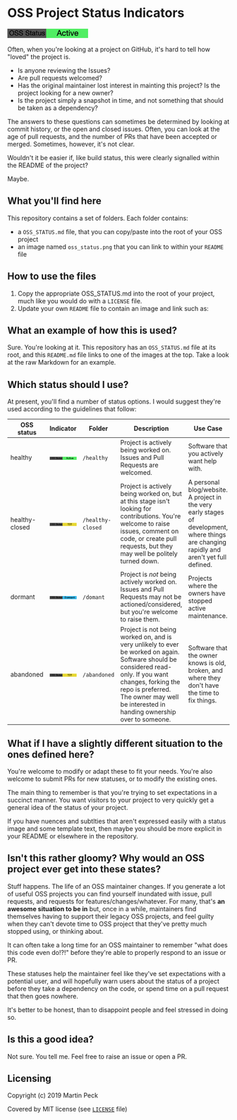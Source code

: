 # OSS Project Status Indicators

[![OSS Status: Healthy](/healthy/oss_status.png)](/healthy/OSS_STATUS.md)

Often, when you're looking at a project on GitHub, it's hard to tell how "loved" the project is.

- Is anyone reviewing the Issues?
- Are pull requests welcomed?
- Has the original maintainer lost interest in mainting this project? Is the project looking for a new owner?
- Is the project simply a snapshot in time, and not something that should be taken as a dependency?

The answers to these questions can sometimes be determined by looking at commit history, or the open and closed issues. Often, you can look at the age of pull requests, and the number of PRs that have been accepted or merged. Sometimes, however, it's not clear.

Wouldn't it be easier if, like build status, this were clearly signalled within the README of the project?

Maybe.

## What you'll find here

This repository contains a set of folders. Each folder contains:

- a `OSS_STATUS.md` file, that you can copy/paste into the root of your OSS project
- an image named `oss_status.png` that you can link to within your `README` file

## How to use the files

1. Copy the appropriate OSS_STATUS.md into the root of your project, much like you would do with a `LICENSE` file.
2. Update your own `README` file to contain an image and link such as:

## What an example of how this is used?

Sure. You're looking at it. This repository has an `OSS_STATUS.md` file at its root, and this `README.md` file links to one of the images at the top. Take a look at the raw Markdown for an example.

## Which status should I use?

At present, you'll find a number of status options. I would suggest they're used according to the guidelines that follow:

| OSS status | Indicator | Folder | Description | Use Case
--|--|--|--|--
healthy | [![OSS Status: Healthy](/healthy/oss_status.png)](/healthy/OSS_STATUS.md) | `/healthy` | Project is actively being worked on. Issues and Pull Requests are welcomed.| Software that you actively want help with.
healthy-closed | [![OSS Status: Healthy, Closed](/healthy-closed/oss_status.png)](/healthy/OSS_STATUS.md) | `/healthy-closed` | Project is actively being worked on, but at this stage isn't looking for contributions. You're welcome to raise issues, comment on code, or create pull requests, but they may well be politely turned down.| A personal blog/website. A project in the very early stages of development, where things are changing rapidly and aren't yet full defined.
dormant | [![OSS Status: Dormant](/dormant/oss_status.png)](/healthy/OSS_STATUS.md) | `/domant` | Project is *not* being actively worked on. Issues and Pull Requests may not be actioned/considered, but you're welcome to raise them. | Projects where the owners have stopped active maintenance.  
abandoned | [![OSS Status: Abandoned](/abandoned/oss_status.png)](/healthy/OSS_STATUS.md) | `/abandoned` | Project is not being worked on, and is very unlikely to ever be worked on again. Software should be considered read-only. If you want changes, forking the repo is preferred. The owner may well be interested in handing ownership over to someone. | Software that the owner knows is old, broken, and where they don't have the time to fix things.

## What if I have a slightly different situation to the ones defined here?

You're welcome to modify or adapt these to fit your needs. You're also welcome to submit PRs for new statuses, or to modify the existing ones.

The main thing to remember is that you're trying to set expectations in a succinct manner. You want visitors to your project to very quickly get a general idea of the status of your project.

If you have nuences and subtlties that aren't expressed easily with a status image and some template text, then maybe you should be more explicit in your README or elsewhere in the repository.

## Isn't this rather gloomy? Why would an OSS project ever get into these states?

Stuff happens. The life of an OSS maintainer changes. If you generate a lot of useful OSS projects you can find yourself inundated with issue, pull requests, and requests for features/changes/whatever. For many, that's **an awesome situation to be in** but, once in a while, maintainers find themselves having to support their legacy OSS projects, and feel guilty when they can't devote time to OSS project that they've pretty much stopped using, or thinking about.

It can often take a long time for an OSS maintainer to remember "what does this code even do!?!" before they're able to properly respond to an issue or PR.

These statuses help the maintainer feel like they've set expectations with a potential user, and will hopefully warn users about the status of a project before they take a dependency on the code, or spend time on a pull request that then goes nowhere.

It's better to be honest, than to disappoint people and feel stressed in doing so.

## Is this a good idea?

Not sure. You tell me. Feel free to raise an issue or open a PR.

## Licensing

Copyright (c) 2019 Martin Peck

Covered by MIT license (see [`LICENSE`][license] file)

[license]: LICENSE